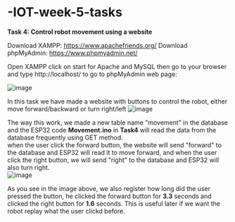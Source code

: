 # -IOT-week-5-tasks
**Task 4: Control robot movement using a website**

Download XAMPP: https://www.apachefriends.org/
Download phpMyAdmin: https://www.phpmyadmin.net/

Open XAMPP click on start for Apache and MySQL then go to your browser and type http://localhost/ to go to phpMyAdmin web page:

![image](https://user-images.githubusercontent.com/108147030/187031106-395cd591-304d-458c-bd34-c35623578afd.png)


In this task we have made a website with buttons to control the robot, either move forward/backward or turn right/left
![image](https://user-images.githubusercontent.com/108147030/187029365-e9747878-b85b-4868-a539-2cca64637a10.png)

The way this work, we made a new table name "movement" in the database and the ESP32 code **Movement.ino**
in **Task4** will read the data from the database frequently using GET method. <br>
when the user click the forward button, the website will send "forward" to the database and ESP32 will read it to move forward, and when the user click the right button, we will send "right" to the database and ESP32 will also turn right. <br>
![image](https://user-images.githubusercontent.com/108147030/187029370-f19c4472-5700-48f5-8e0e-7b32c81cbfed.png)

As you see in the image above, we also register how long did the user pressed the button, he clicked the forward button for **3.3** seconds and clicked the right button for **1.6** seconds. This is useful later if we want the robot replay what the user clickd before.
